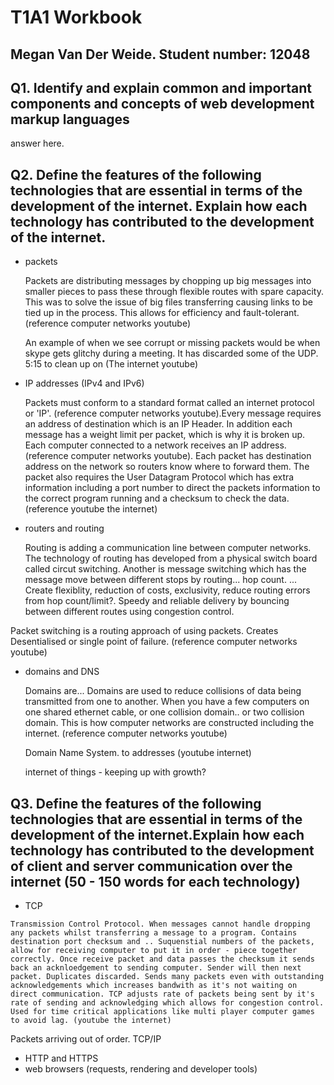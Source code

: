 # T1A1 Workbook
## Megan Van Der Weide. Student number: 12048

## Q1. Identify and explain common and important components and concepts of web development markup languages

answer here. 

## Q2. Define the features of the following technologies that are essential in terms of the development of the internet. Explain how each technology has contributed to the development of the internet.

- packets
  
  Packets are distributing messages by chopping up big messages into smaller pieces to pass these through flexible routes with spare capacity. This was to solve the issue of big files transferring causing links to be tied up in the process. This allows for efficiency and fault-tolerant. (reference computer networks youtube)

  An example of when we see corrupt or missing packets would be when skype gets glitchy during a meeting. It has discarded some of the UDP. 5:15 to clean up on (The internet youtube)

 - IP addresses (IPv4 and IPv6)
  
    Packets must conform to a standard format called an internet protocol or 'IP'. (reference computer networks youtube).Every message requires an address of destination which is an IP Header. In addition each message has a weight limit per packet, which is why it is broken up. Each computer connected to a network receives an IP address. (reference computer networks youtube). Each packet has destination address on the network so routers know where to forward them. The packet also requires the User Datagram Protocol which has extra information including a port number to direct the packets information to the correct program running and a checksum to check the data. (reference youtube the internet)

 - routers and routing
  
    Routing is adding a communication line between computer networks. The technology of routing has developed from a physical switch board called circut switching. Another is message switching which has the message move between different stops by routing... hop count. ... Create flexiblity, reduction of costs, exclusivity, reduce routing errors from hop count/limit?. Speedy and reliable delivery by bouncing between different routes using congestion control. 

  Packet switching is a routing approach of using packets. Creates Desentialised or single point of failure. 
  (reference computer networks youtube)

 - domains and DNS
  
    Domains are... Domains are used to reduce collisions of data being transmitted from one to another. When you have a few computers on one shared ethernet cable, or one collision domain.. or two collision domain. This is how computer networks are constructed including the internet. (reference computer networks youtube)

    Domain Name System. to addresses (youtube internet)

    internet of things - keeping up with growth? 

  ## Q3. Define the features of the following technologies that are essential in terms of the development of the internet.Explain how each technology has contributed to the development of client and server communication over the internet (50 - 150 words for each technology)

   - TCP

    Transmission Control Protocol. When messages cannot handle dropping any packets whilst transferring a message to a program. Contains destination port checksum and .. Suquenstial numbers of the packets, allow for receiving computer to put it in order - piece together correctly. Once receive packet and data passes the checksum it sends back an acknloedgement to sending computer. Sender will then next packet. Duplicates discarded. Sends many packets even with outstanding acknowledgements which increases bandwith as it's not waiting on direct communication. TCP adjusts rate of packets being sent by it's rate of sending and acknowledging which allows for congestion control. Used for time critical applications like multi player computer games to avoid lag. (youtube the internet)
  Packets arriving out of order. TCP/IP

 - HTTP and HTTPS
 - web browsers (requests, rendering and developer tools)
